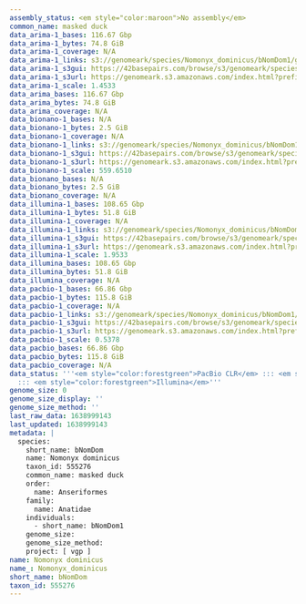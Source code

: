 ```yaml
---
assembly_status: <em style="color:maroon">No assembly</em>
common_name: masked duck
data_arima-1_bases: 116.67 Gbp
data_arima-1_bytes: 74.8 GiB
data_arima-1_coverage: N/A
data_arima-1_links: s3://genomeark/species/Nomonyx_dominicus/bNomDom1/genomic_data/arima/<br>
data_arima-1_s3gui: https://42basepairs.com/browse/s3/genomeark/species/Nomonyx_dominicus/bNomDom1/genomic_data/arima/
data_arima-1_s3url: https://genomeark.s3.amazonaws.com/index.html?prefix=species/Nomonyx_dominicus/bNomDom1/genomic_data/arima/
data_arima-1_scale: 1.4533
data_arima_bases: 116.67 Gbp
data_arima_bytes: 74.8 GiB
data_arima_coverage: N/A
data_bionano-1_bases: N/A
data_bionano-1_bytes: 2.5 GiB
data_bionano-1_coverage: N/A
data_bionano-1_links: s3://genomeark/species/Nomonyx_dominicus/bNomDom1/genomic_data/bionano/<br>
data_bionano-1_s3gui: https://42basepairs.com/browse/s3/genomeark/species/Nomonyx_dominicus/bNomDom1/genomic_data/bionano/
data_bionano-1_s3url: https://genomeark.s3.amazonaws.com/index.html?prefix=species/Nomonyx_dominicus/bNomDom1/genomic_data/bionano/
data_bionano-1_scale: 559.6510
data_bionano_bases: N/A
data_bionano_bytes: 2.5 GiB
data_bionano_coverage: N/A
data_illumina-1_bases: 108.65 Gbp
data_illumina-1_bytes: 51.8 GiB
data_illumina-1_coverage: N/A
data_illumina-1_links: s3://genomeark/species/Nomonyx_dominicus/bNomDom1/genomic_data/illumina/<br>
data_illumina-1_s3gui: https://42basepairs.com/browse/s3/genomeark/species/Nomonyx_dominicus/bNomDom1/genomic_data/illumina/
data_illumina-1_s3url: https://genomeark.s3.amazonaws.com/index.html?prefix=species/Nomonyx_dominicus/bNomDom1/genomic_data/illumina/
data_illumina-1_scale: 1.9533
data_illumina_bases: 108.65 Gbp
data_illumina_bytes: 51.8 GiB
data_illumina_coverage: N/A
data_pacbio-1_bases: 66.86 Gbp
data_pacbio-1_bytes: 115.8 GiB
data_pacbio-1_coverage: N/A
data_pacbio-1_links: s3://genomeark/species/Nomonyx_dominicus/bNomDom1/genomic_data/pacbio/<br>
data_pacbio-1_s3gui: https://42basepairs.com/browse/s3/genomeark/species/Nomonyx_dominicus/bNomDom1/genomic_data/pacbio/
data_pacbio-1_s3url: https://genomeark.s3.amazonaws.com/index.html?prefix=species/Nomonyx_dominicus/bNomDom1/genomic_data/pacbio/
data_pacbio-1_scale: 0.5378
data_pacbio_bases: 66.86 Gbp
data_pacbio_bytes: 115.8 GiB
data_pacbio_coverage: N/A
data_status: '''<em style="color:forestgreen">PacBio CLR</em> ::: <em style="color:forestgreen">Arima</em>
  ::: <em style="color:forestgreen">Illumina</em>'''
genome_size: 0
genome_size_display: ''
genome_size_method: ''
last_raw_data: 1638999143
last_updated: 1638999143
metadata: |
  species:
    short_name: bNomDom
    name: Nomonyx dominicus
    taxon_id: 555276
    common_name: masked duck
    order:
      name: Anseriformes
    family:
      name: Anatidae
    individuals:
      - short_name: bNomDom1
    genome_size:
    genome_size_method:
    project: [ vgp ]
name: Nomonyx dominicus
name_: Nomonyx_dominicus
short_name: bNomDom
taxon_id: 555276
---
```


